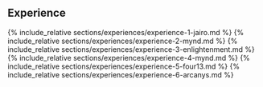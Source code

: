 <div class="resume-section-content">
    <h2 class="mb-5">Experience</h2>
    {% include_relative sections/experiences/experience-1-jairo.md %}
    {% include_relative sections/experiences/experience-2-mynd.md %}
    {% include_relative sections/experiences/experience-3-enlightenment.md %}
    {% include_relative sections/experiences/experience-4-mynd.md %}
    {% include_relative sections/experiences/experience-5-four13.md %}
    {% include_relative sections/experiences/experience-6-arcanys.md %}
</div>